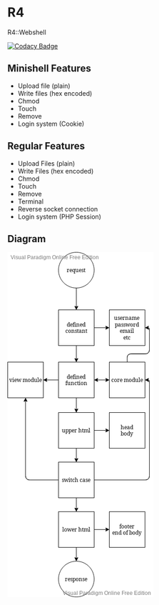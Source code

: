 # R4
R4::Webshell

[![Codacy Badge](https://app.codacy.com/project/badge/Grade/6b929694e8ad4329afa557745eeabcea)](https://www.codacy.com/gh/Cvar1984/R4/dashboard?utm_source=github.com&amp;utm_medium=referral&amp;utm_content=Cvar1984/R4&amp;utm_campaign=Badge_Grade)
## Minishell Features
- Upload file (plain)
- Write files (hex encoded)
- Chmod
- Touch
- Remove
- Login system (Cookie)
## Regular Features
- Upload Files (plain)
- Write Files (hex encoded)
- Chmod
- Touch
- Remove
- Terminal
- Reverse socket connection
- Login system (PHP Session)
## Diagram
[![R4 Diagram](https://github.com/Cvar1984/R4/raw/mini/assets/r4.png)](https://github.com/Cvar1984/R4/raw/mini/assets/r4.png)
